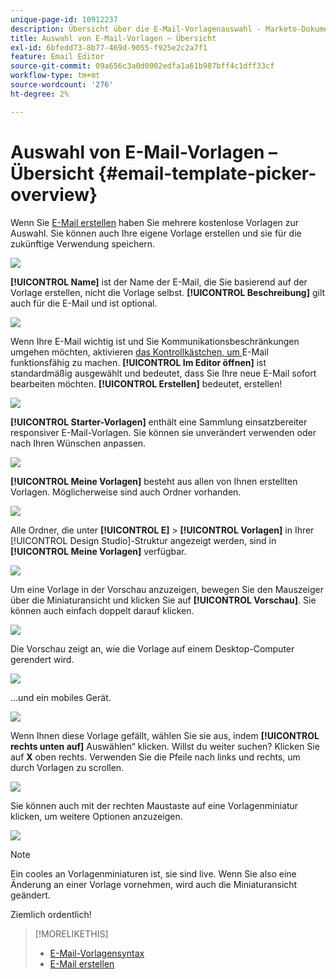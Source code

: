 ```yaml
---
unique-page-id: 10912237
description: Übersicht über die E-Mail-Vorlagenauswahl - Marketo-Dokumente - Produktdokumentation
title: Auswahl von E-Mail-Vorlagen – Übersicht
exl-id: 6bfedd73-8b77-469d-9055-f925e2c2a7f1
feature: Email Editor
source-git-commit: 09a656c3a0d0002edfa1a61b987bff4c1dff33cf
workflow-type: tm+mt
source-wordcount: '276'
ht-degree: 2%

---
```


# Auswahl von E-Mail-Vorlagen – Übersicht {#email-template-picker-overview}

Wenn Sie [E-Mail erstellen](/help/marketo/product-docs/email-marketing/general/creating-an-email/create-an-email.md) haben Sie mehrere kostenlose Vorlagen zur Auswahl. Sie können auch Ihre eigene Vorlage erstellen und sie für die zukünftige Verwendung speichern.

![](assets/email-template-picker-overview-1.png)

**[!UICONTROL Name]** ist der Name der E-Mail, die Sie basierend auf der Vorlage erstellen, nicht die Vorlage selbst. **[!UICONTROL Beschreibung]** gilt auch für die E-Mail und ist optional.

![](assets/two-2.png)

Wenn Ihre E-Mail wichtig ist und Sie Kommunikationsbeschränkungen umgehen möchten, aktivieren [ das Kontrollkästchen, um ](/help/marketo/product-docs/email-marketing/general/functions-in-the-editor/make-an-email-operational.md) E-Mail funktionsfähig zu machen. **[!UICONTROL Im Editor öffnen]** ist standardmäßig ausgewählt und bedeutet, dass Sie Ihre neue E-Mail sofort bearbeiten möchten. **[!UICONTROL Erstellen]** bedeutet, erstellen!

![](assets/three-2.png)

**[!UICONTROL Starter-Vorlagen]** enthält eine Sammlung einsatzbereiter responsiver E-Mail-Vorlagen. Sie können sie unverändert verwenden oder nach Ihren Wünschen anpassen.

![](assets/email-template-picker-overview-4.png)

**[!UICONTROL Meine Vorlagen]** besteht aus allen von Ihnen erstellten Vorlagen. Möglicherweise sind auch Ordner vorhanden.

![](assets/five-2.png)

Alle Ordner, die unter **[!UICONTROL E]** > **[!UICONTROL Vorlagen]** in Ihrer [!UICONTROL Design Studio]-Struktur angezeigt werden, sind in **[!UICONTROL Meine Vorlagen]** verfügbar.

![](assets/six-1.png)

Um eine Vorlage in der Vorschau anzuzeigen, bewegen Sie den Mauszeiger über die Miniaturansicht und klicken Sie auf **[!UICONTROL Vorschau]**. Sie können auch einfach doppelt darauf klicken.

![](assets/seven-1.png)

Die Vorschau zeigt an, wie die Vorlage auf einem Desktop-Computer gerendert wird.

![](assets/eight-1.png)

…und ein mobiles Gerät.

![](assets/nine-1.png)

Wenn Ihnen diese Vorlage gefällt, wählen Sie sie aus, indem **[!UICONTROL rechts unten auf]** Auswählen“ klicken. Willst du weiter suchen? Klicken Sie auf **X** oben rechts. Verwenden Sie die Pfeile nach links und rechts, um durch Vorlagen zu scrollen.

![](assets/ten-1.png)

Sie können auch mit der rechten Maustaste auf eine Vorlagenminiatur klicken, um weitere Optionen anzuzeigen.

![](assets/eleven-1.png)

>[!NOTE]
>
>Ein cooles an Vorlagenminiaturen ist, sie sind live. Wenn Sie also eine Änderung an einer Vorlage vornehmen, wird auch die Miniaturansicht geändert.

Ziemlich ordentlich!

>[!MORELIKETHIS]
>
>* [E-Mail-Vorlagensyntax](/help/marketo/product-docs/email-marketing/general/email-editor-2/email-template-syntax.md)
>* [E-Mail erstellen](/help/marketo/product-docs/email-marketing/general/creating-an-email/create-an-email.md)
